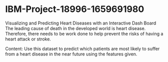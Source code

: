 # IBM-Project-18996-1659691980
Visualizing and Predicting Heart Diseases with an Interactive Dash Board
The leading cause of death in the developed world is heart disease. Therefore, there needs to be work done to help prevent the risks of having a heart attack or stroke.


Content: Use this dataset to predict which patients are most likely to suffer from a heart disease in the near future using the features given.
